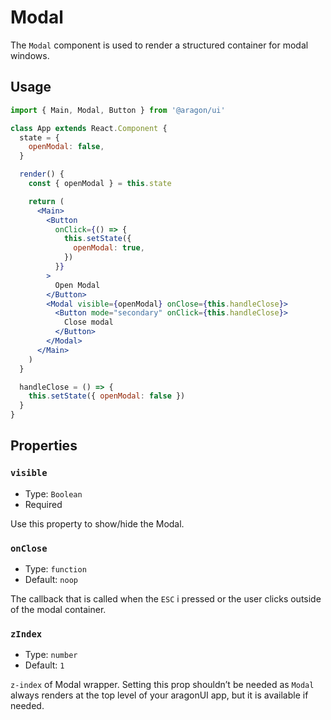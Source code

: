 # Modal

The `Modal` component is used to render a structured container for modal windows.

## Usage

```jsx
import { Main, Modal, Button } from '@aragon/ui'

class App extends React.Component {
  state = {
    openModal: false,
  }

  render() {
    const { openModal } = this.state

    return (
      <Main>
        <Button
          onClick={() => {
            this.setState({
              openModal: true,
            })
          }}
        >
          Open Modal
        </Button>
        <Modal visible={openModal} onClose={this.handleClose}>
          <Button mode="secondary" onClick={this.handleClose}>
            Close modal
          </Button>
        </Modal>
      </Main>
    )
  }

  handleClose = () => {
    this.setState({ openModal: false })
  }
}
```

## Properties

### `visible`

- Type: `Boolean`
- Required

Use this property to show/hide the Modal.

### `onClose`

- Type: `function`
- Default: `noop`

The callback that is called when the `ESC` i pressed or the user clicks outside of the modal container.

### `zIndex`

- Type: `number`
- Default: `1`

`z-index` of Modal wrapper. Setting this prop shouldn’t be needed as `Modal` always renders at the top level of your aragonUI app, but it is available if needed.
